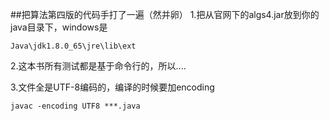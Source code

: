 ##把算法第四版的代码手打了一遍（然并卵）
1.把从官网下的algs4.jar放到你的java目录下，windows是

```
Java\jdk1.8.0_65\jre\lib\ext
```


2.这本书所有测试都是基于命令行的，所以....


3.文件全是UTF-8编码的，编译的时候要加encoding
```
javac -encoding UTF8 ***.java
```


